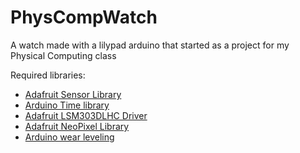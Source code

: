 # PhysCompWatch
A watch made with a lilypad arduino that started as a project for my Physical Computing class


Required libraries:
 - [Adafruit Sensor Library](https://github.com/adafruit/Adafruit_Sensor)
 - [Arduino Time library](https://github.com/PaulStoffregen/Time)
 - [Adafruit LSM303DLHC Driver](https://github.com/adafruit/Adafruit_LSM303DLHC)
 - [Adafruit NeoPixel Library](https://github.com/adafruit/Adafruit_NeoPixel)
 - [Arduino wear leveling](https://github.com/drjoju/Arduino-wear-leveling)